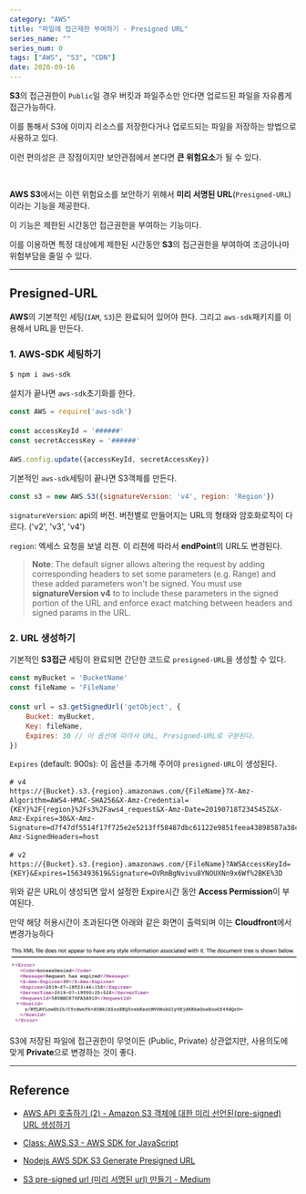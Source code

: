 ```yaml
---
category: "AWS"
title: "파일에 접근제한 부여하기 - Presigned URL"
series_name: ""
series_num: 0
tags: ["AWS", "S3", "CDN"]
date: 2020-09-16
---
```


**S3**의 접근권한이 `Public`일 경우 버킷과 파일주소만 안다면 업로드된 파일을 자유롭게 접근가능하다.
  
이를 통해서 S3에 이미지 리소스를 저장한다거나 업로드되는 파일을 저장하는 방법으로 사용하고 있다.
 
이런 편의성은 큰 장점이지만 보안관점에서 본다면 **큰 위험요소**가 될 수 있다.

<br>

**AWS S3**에서는 이런 위험요소를 보안하기 위해서 **미리 서명된 URL**(`Presigned-URL`)이라는 기능을 제공한다. 

이 기능은 제한된 시간동안 접근권한을 부여하는 기능이다. 

이를 이용하면 특정 대상에게 제한된 시간동안 **S3**의 접근권한을 부여하여 조금이나마 위험부담을 줄일 수 있다.

***

## Presigned-URL

**AWS**의 기본적인 세팅(`IAM`, `S3`)은 완료되어 있어야 한다. 그리고 `aws-sdk`패키지를 이용해서 URL을 만든다.

### 1. AWS-SDK 세팅하기

```bash
$ npm i aws-sdk
```

설치가 끝나면 `aws-sdk`초기화를 한다.

```javascript
const AWS = require('aws-sdk')

const accessKeyId = '######'
const secretAccessKey = '######'

AWS.config.update({accessKeyId, secretAccessKey})
```

기본적인 `aws-sdk`세팅이 끝나면 S3객체를 만든다.

```javascript
const s3 = new AWS.S3({signatureVersion: 'v4', region: 'Region'})
```

`signatureVersion`: api의 버전. 버전별로 만들어지는 URL의 형태와 암호화로직이 다르다. ('v2', 'v3', 'v4')

`region`: 엑세스 요청을 보낼 리젼. 이 리젼에 따라서 **endPoint**의 URL도 변경된다.

> **Note**: The default signer allows altering the request by adding corresponding headers to set some parameters (e.g. Range) and these added parameters won't be signed. You must use **signatureVersion v4** to to include these parameters in the signed portion of the URL and enforce exact matching between headers and signed params in the URL.

### 2. URL 생성하기

기본적인 **S3접근** 세팅이 완료되면 간단한 코드로 `presigned-URL`을 생성할 수 있다.

```javascript
const myBucket = 'BucketName'
const fileName = 'FileName'

const url = s3.getSignedUrl('getObject', {
    Bucket: myBucket,
    Key: fileName,
    Expires: 30 // 이 옵션에 따라서 URL, Presigned-URL로 구분된다.
})
```

`Expires` (default: 900s): 이 옵션을 추가해 주어야 `presigned-URL`이 생성된다.

```
# v4
https://{Bucket}.s3.{region}.amazonaws.com/{FileName}?X-Amz-Algorithm=AWS4-HMAC-SHA256&X-Amz-Credential={KEY}%2F{region}%2Fs3%2Faws4_request&X-Amz-Date=20190718T234545Z&X-Amz-Expires=30&X-Amz-Signature=d7f47df5514f17f725e2e5213ff58487dbc61122e9851feea43898587a38c5d1&X-Amz-SignedHeaders=host

# v2
https://{Bucket}.s3.{region}.amazonaws.com/{FileName}?AWSAccessKeyId={KEY}&Expires=1563493619&Signature=OVRmBgNvivu8YNOUXNn9x6Wf%2BKE%3D
```

위와 같은 URL이 생성되면 앞서 설정한 Expire시간 동안 **Access Permission**이 부여된다.
 
만약 해당 허용시간이 초과된다면 아래와 같은 화면이 출력되며 이는 **Cloudfront**에서 변경가능하다

![](../img/presigned-url.png)

S3에 저장된 파일에 접근권한이 무엇이든 (Public, Private) 상관없지만, 사용의도에 맞게 **Private**으로 변경하는 것이 좋다.

***

## Reference

* [AWS API 호출하기 (2) - Amazon S3 객체에 대한 미리 선언된(pre-signed) URL 생성하기](https://aws.amazon.com/ko/blogs/korea/aws-api-call-2-s3-pre-signed-url/)

* [Class: AWS.S3 - AWS SDK for JavaScript](https://docs.aws.amazon.com/AWSJavaScriptSDK/latest/AWS/S3.html)

* [Nodejs AWS SDK S3 Generate Presigned URL](https://stackoverflow.com/questions/38831829/nodejs-aws-sdk-s3-generate-presigned-url)

* [S3 pre-signed url (미리 서명된 url) 만들기 - Medium](https://medium.com/@labcloud/s3-pre-signed-url-%EB%AF%B8%EB%A6%AC-%EC%84%9C%EB%AA%85%EB%90%9C-url-%EB%A7%8C%EB%93%A4%EA%B8%B0-596aff8bdc45)
